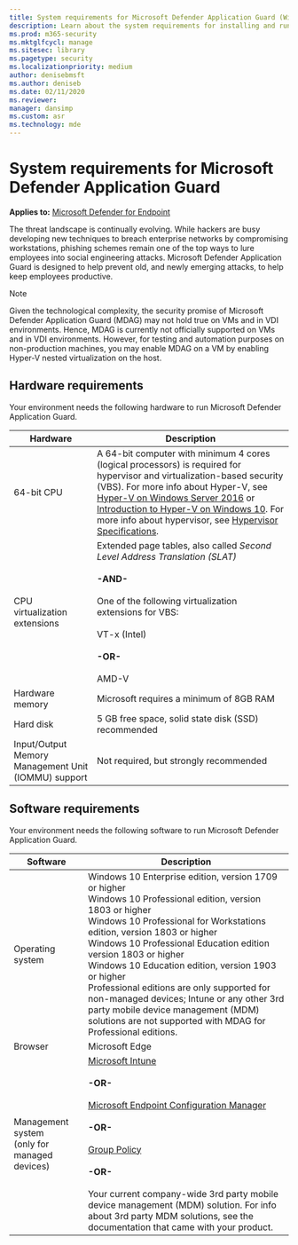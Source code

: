 ```yaml
---
title: System requirements for Microsoft Defender Application Guard (Windows 10)
description: Learn about the system requirements for installing and running Microsoft Defender Application Guard.
ms.prod: m365-security
ms.mktglfcycl: manage
ms.sitesec: library
ms.pagetype: security
ms.localizationpriority: medium
author: denisebmsft
ms.author: deniseb
ms.date: 02/11/2020
ms.reviewer: 
manager: dansimp
ms.custom: asr
ms.technology: mde
---
```


# System requirements for Microsoft Defender Application Guard

**Applies to:** [Microsoft Defender for Endpoint](https://go.microsoft.com/fwlink/p/?linkid=2069559)

The threat landscape is continually evolving. While hackers are busy developing new techniques to breach enterprise networks by compromising workstations, phishing schemes remain one of the top ways to lure employees into social engineering attacks. Microsoft Defender Application Guard is designed to help prevent old, and newly emerging attacks, to help keep employees productive.

> [!NOTE]
> Given the technological complexity, the security promise of Microsoft Defender Application Guard (MDAG) may not hold true on VMs and in VDI environments. Hence, MDAG is currently not officially supported on VMs and in VDI environments. However, for testing and automation purposes on non-production machines, you may enable MDAG on a VM by enabling Hyper-V nested virtualization on the host.

## Hardware requirements
Your environment needs the following hardware to run Microsoft Defender Application Guard.

|Hardware|Description|
|--------|-----------|
|64-bit CPU|A 64-bit computer with minimum 4 cores (logical processors) is required for hypervisor and virtualization-based security (VBS). For more info about Hyper-V, see [Hyper-V on Windows Server 2016](/windows-server/virtualization/hyper-v/hyper-v-on-windows-server) or [Introduction to Hyper-V on Windows 10](/virtualization/hyper-v-on-windows/about/). For more info about hypervisor, see [Hypervisor Specifications](/virtualization/hyper-v-on-windows/reference/tlfs).|
|CPU virtualization extensions|Extended page tables, also called _Second Level Address Translation (SLAT)_<br><br>**-AND-**<br><br>One of the following virtualization extensions for VBS:<br><br>VT-x (Intel)<br><br>**-OR-**<br><br>AMD-V|
|Hardware memory|Microsoft requires a minimum of 8GB RAM|
|Hard disk|5 GB free space, solid state disk (SSD) recommended|
|Input/Output Memory Management Unit (IOMMU) support|Not required, but strongly recommended|

## Software requirements
Your environment needs the following software to run Microsoft Defender Application Guard.

|Software|Description|
|--------|-----------|
|Operating system|Windows 10 Enterprise edition, version 1709 or higher<br>Windows 10 Professional edition, version 1803 or higher<br>Windows 10 Professional for Workstations edition, version 1803 or higher<br>Windows 10 Professional Education edition version 1803 or higher<br>Windows 10 Education edition, version 1903 or higher<br>Professional editions are only supported for non-managed devices; Intune or any other 3rd party mobile device management (MDM) solutions are not supported with MDAG for Professional editions. |
|Browser|Microsoft Edge|
|Management system<br> (only for managed devices)|[Microsoft Intune](/intune/)<br><br>**-OR-**<br><br>[Microsoft Endpoint Configuration Manager](/configmgr/)<br><br>**-OR-**<br><br>[Group Policy](/previous-versions/windows/it-pro/windows-server-2008-R2-and-2008/cc753298(v=ws.11))<br><br>**-OR-**<br><br>Your current company-wide 3rd party mobile device management (MDM) solution. For info about 3rd party MDM solutions, see the documentation that came with your product.|
